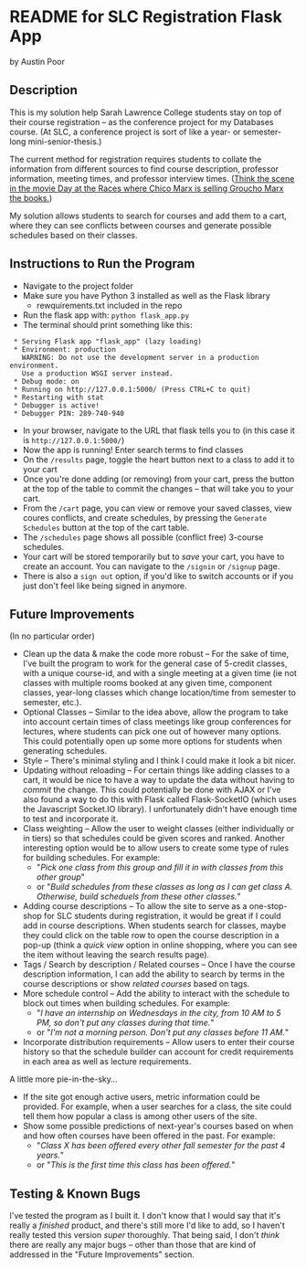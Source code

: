 # README for SLC Registration Flask App

by Austin Poor

## Description
This is my solution help Sarah Lawrence College students stay on top of their course registration – as the conference project for my Databases course. (At SLC, a conference project is sort of like a year- or semester-long mini-senior-thesis.)

The current method for registration requires students to collate the information from different sources to find course description, professor information, meeting times, and professor interview times. ([Think the scene in the movie Day at the Races where Chico Marx is selling Groucho Marx the books.](https://www.youtube.com/watch?v=DqypaqLEfM8))

My solution allows students to search for courses and add them to a cart, where they can see conflicts between courses and generate possible schedules based on their classes.


## Instructions to Run the Program
* Navigate to the project folder
* Make sure you have Python 3 installed as well as the Flask library
    * rewquirements.txt included in the repo
* Run the flask app with: `python flask_app.py`
* The terminal should print something like this:
``` 
 * Serving Flask app "flask_app" (lazy loading)
 * Environment: production
   WARNING: Do not use the development server in a production environment.
   Use a production WSGI server instead.
 * Debug mode: on
 * Running on http://127.0.0.1:5000/ (Press CTRL+C to quit)
 * Restarting with stat
 * Debugger is active!
 * Debugger PIN: 289-740-940
 ```
* In your browser, navigate to the URL that flask tells you to (in this case it is `http://127.0.0.1:5000/`)
* Now the app is running! Enter search terms to find classes
* On the `/results` page, toggle the heart button next to a class to add it to your cart
* Once you're done adding (or removing) from your cart, press the button at the top of the table to commit the changes – that will take you to your cart.
* From the `/cart` page, you can view or remove your saved classes, view coures conflicts, and create schedules, by pressing the `Generate Schedules` button at the top of the cart table.
* The `/schedules` page shows all possible (conflict free) 3-course schedules.
* Your cart will be stored temporarily but to *save* your cart, you have to create an account. You can navigate to the `/signin` or `/signup` page.
* There is also a `sign out` option, if you'd like to switch accounts or if you just don't feel like being signed in anymore.

## Future Improvements
(In no particular order)
* Clean up the data & make the code more robust – For the sake of time, I've built the program to work for the general case of 5-credit classes, with a unique course-id, and with a single meeting at a given time (ie not classes with multiple rooms booked at any given time, component classes, year-long classes which change location/time from semester to semester, etc.).
* Optional Classes – Similar to the idea above, allow the program to take into account certain times of class meetings like group conferences for lectures, where students can pick one out of however many options. This could potentially open up some more options for students when generating schedules.
* Style – There's minimal styling and I think I could make it look a bit nicer.
* Updating without reloading – For certain things like adding classes to a cart, it would be nice to have a way to update the data without having to *commit* the change. This could potentially be done with AJAX or I've also found a way to do this with Flask called Flask-SocketIO (which uses the Javascript Socket.IO library). I unfortunately didn't have enough time to test and incorporate it.
* Class weighting – Allow the user to weight classes (either individually or in tiers) so that schedules could be given scores and ranked. Another interesting option would be to allow users to create some type of rules for building schedules. For example: 
    * "*Pick one class from this group and fill it in with classes from this other group*"
    * or "*Build schedules from these classes as long as I can get class A. Otherwise, build scheduels from these other classes.*"
* Adding course descriptions – To allow the site to serve as a one-stop-shop for SLC students during registration, it would be great if I could add in course descriptions. When students search for classes, maybe they could click on the table row to open the course description in a pop-up (think a *quick view* option in online shopping, where you can see the item without leaving the search results page).
* Tags / Search by description / Related courses – Once I have the course description information, I can add the ability to search by terms in the course descriptions or show *related courses* based on tags.
* More schedule control – Add the ability to interact with the schedule to block out times when building schedules. For example:
    * "*I have an internship on Wednesdays in the city, from 10 AM to 5 PM, so don't put any classes during that time.*"
    * or "*I'm not a morning person. Don't put any classes before 11 AM.*"
* Incorporate distribution requirements – Allow users to enter their course history so that the schedule builder can account for credit requirements in each area as well as lecture requirements.

A little more pie-in-the-sky…
* If the site got enough active users, metric information could be provided. For example, when a user searches for a class, the site could tell them how popular a class is among other users of the site.
* Show some possible predictions of next-year's courses based on when and how often courses have been offered in the past. For example:
    * "*Class X has been offered every other fall semester for the past 4 years.*"
    * or "*This is the first time this class has been offered.*"


## Testing & Known Bugs
I've tested the program as I built it. I don't know that I would say that it's really a *finished* product, and there's still more I'd like to add, so I haven't really tested this version *super* thoroughly. That being said, I don't *think* there are really any major bugs – other than those that are kind of addressed in the "Future Improvements" section.
